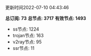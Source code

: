 更新时间2022-07-10 04:43:46

**总订阅: 73**
**总节点: 3717**
**有效节点: 1493**
- ss节点: 1224
- trojan节点: 163
- v2ray节点: 95
- ssr节点: 11

